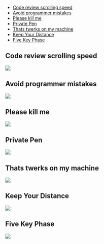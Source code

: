 - [Code review scrolling speed](#code-review-scrolling-speed)
- [Avoid programmer mistakes](#avoid-programmer-mistakes)
- [Please kill me](#please-kill-me)
- [Private Pen](#private-pen)
- [Thats twerks on my machine](#thats-twerks-on-my-machine)
- [Keep Your Distance](#keep-your-distance)
- [Five Key Phase](#five-key-phase)

## Code review scrolling speed

![](memes/code_review_scrolling_speed.png)

## Avoid programmer mistakes

![](memes/avoid_programmer_mistakes.webp)

## Please kill me

![](memes/pls_kill_me.webp)

## Private Pen

![](memes/private_pen.webp)

## Thats twerks on my machine

![](memes/thats_twerks_on_my_machine.gif)

## Keep Your Distance

![](memes/keep_your_distance.png)

## Five Key Phase

![](memes/five_key_phase.png)